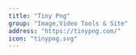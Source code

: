 ```yaml
---
title: "Tiny Png"
group: "Image,Video Tools & Site"
address: "https://tinypng.com/"
icon: "tinypng.svg"
---
```


